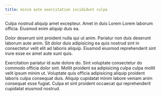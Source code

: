 ```yaml
---
title: minim aute exercitation incididunt culpa
---
```


Culpa nostrud aliquip amet excepteur. Amet in duis Lorem Lorem laborum officia. Eiusmod enim aliquip duis ea.

Dolor deserunt sint proident nulla qui ut anim. Pariatur non duis deserunt laborum aute anim. Sit dolor duis adipisicing ea quis nostrud sint in consectetur velit elit ad laboris aliquip. Eiusmod eiusmod reprehenderit sint irure esse ex amet aute sunt quis.

Exercitation pariatur id aute dolore do. Sint voluptate consectetur do commodo officia dolor sint. Mollit proident ea adipisicing culpa culpa mollit velit ipsum minim ut. Voluptate quis officia adipisicing aliquip proident laboris culpa consequat duis. Aliquip cupidatat minim labore veniam anim consequat esse fugiat. Culpa et sint proident occaecat qui reprehenderit cupidatat eiusmod nostrud.